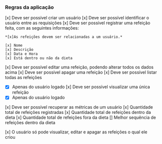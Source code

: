 ### Regras da aplicação

[x] Deve ser possível criar um usuário
[x] Deve ser possível identificar o usuário entre as requisições
[x] Deve ser possível registrar uma refeição feita, com as seguintes informações:

    *[x]As refeições devem ser relacionadas a um usuário.*
    
    [x] Nome
    [x] Descrição
    [x] Data e Hora
    [x] Está dentro ou não da dieta

[x] Deve ser possível editar uma refeição, podendo alterar todos os dados acima
[x] Deve ser possível apagar uma refeição
[x] Deve ser possível listar todas as refeições 
   - [x] Apenas do usuário logado
[x] Deve ser possível visualizar uma única refeição
   - [x] Apenas do usuário logado

[x] Deve ser possível recuperar as métricas de um usuário
    [x] Quantidade total de refeições registradas
    [x] Quantidade total de refeições dentro da dieta
    [x] Quantidade total de refeições fora da dieta
    [] Melhor sequência de refeições dentro da dieta

[x] O usuário só pode visualizar, editar e apagar as refeições o qual ele criou